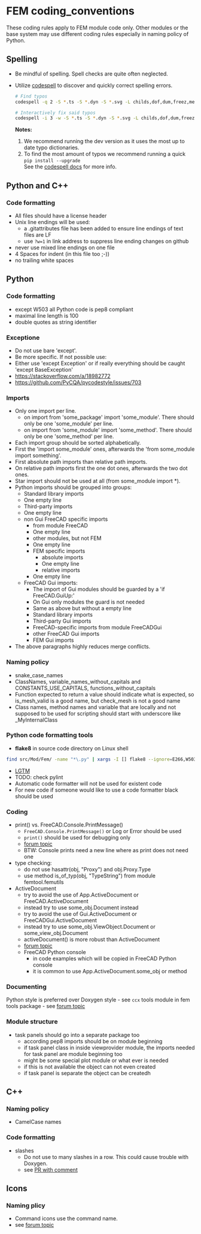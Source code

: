 # FEM coding_conventions
These coding rules apply to FEM module code only. Other modules or the base system may use different coding rules especially in naming policy of Python.


## Spelling
- Be mindful of spelling. Spell checks are quite often neglected.
- Utilize [codespell](https://github.com/codespell-project/codespell) to discover and quickly correct spelling errors.  

  ```bash
  # Find typos
  codespell -q 2 -S *.ts -S *.dyn -S *.svg -L childs,dof,dum,freez,methode,nd,normaly,programm,som,uint,vertexes,inout  src/Mod/Fem/

  # Interactively fix said typos
  codespell -i 3 -w -S *.ts -S *.dyn -S *.svg -L childs,dof,dum,freez,methode,nd,normaly,programm,som,uint,vertexes,inout  src/Mod/Fem/
  ```

  **Notes:**  
  1) We recommend running the dev version as it uses the most up to date typo dictionaries.  
  2) To find the most amount of typos we recommend running a quick `pip install --upgrade`  
  See the [codespell docs](https://github.com/codespell-project/codespell#updating) for more info.


## Python and C++
### Code formatting
- All files should have a license header
- Unix line endings will be used:
    - a .gitattributes file has been added to ensure line endings of text files are LF
    - use `?w=1` in link address to suppress line ending changes on github
- never use mixed line endings on one file
- 4 Spaces for indent (in this file too ;-))
- no trailing white spaces


## Python
### Code formatting
- except W503 all Python code is pep8 compliant
- maximal line length is 100
- double quotes as string identifier

### Exceptione
- Do not use bare 'except'.
- Be more specific. If not possible use:
- Either use 'except Exception' or if really everything should be caught 'except BaseException'
- https://stackoverflow.com/a/18982772
- https://github.com/PyCQA/pycodestyle/issues/703

### Imports
- Only one import per line.
    - on import from 'some_package' import 'some_module'. There should only be one 'some_module' per line.
    - on import from 'some_module' import 'some_method'. There should only be one 'some_method' per line.
- Each import group should be sorted alphabetically.
- First the 'import some_module' ones, afterwards the 'from some_module import something'.
- First absolute path imports than relative path imports.
- On relative path imports first the one dot ones, afterwards the two dot ones.
- Star import should not be used at all (from some_module import *).
- Python imports should be grouped into groups:
    - Standard library imports
    - One empty line
    - Third-party imports
    - One empty line
    - non Gui FreeCAD specific imports
        - from module FreeCAD
        - One empty line
        - other modules, but not FEM
        - One empty line
        - FEM specific imports
            - absolute imports
            - One empty line
            - relative imports
        - One empty line
    - FreeCAD Gui imports: 
        - The import of Gui modules should be guarded by a 'if FreeCAD.GuiUp:'
        - On Gui only modules the guard is not needed
        - Same as above but without a empty line
        - Standard library imports
        - Third-party Gui imports
        - FreeCAD-specific imports from module FreeCADGui
        - other FreeCAD Gui imports
        - FEM Gui imports
- The above paragraphs highly reduces merge conflicts.

### Naming policy
- snake_case_names
- ClassNames, variable_names_without_capitals and CONSTANTS_USE_CAPITALS, functions_without_capitals
- Function expected to return a value should indicate what is expected, so is_mesh_valid is a good name, but check_mesh is not a good name
- Class names, method names and variable that are locally and not supposed to be used for scripting should start with underscore like _MyInternalClass

### Python code formatting tools
- **flake8** in source code directory on Linux shell
```bash
find src/Mod/Fem/ -name "*\.py" | xargs -I [] flake8 --ignore=E266,W503 --max-line-length=100 []
```
- [LGTM](https://lgtm.com/projects/g/FreeCAD/FreeCAD/latest/files/src/Mod/Fem/)
- TODO: check pylint
- Automatic code formatter will not be used for existent code
- For new code if someone would like to use a code formatter black should be used

### Coding
- print() vs. FreeCAD.Console.PrintMessage()
    - `FreeCAD.Console.PrintMessage()` or Log or Error should be used
    - `print()` should be used for debugging only
    - [forum topic](https://forum.freecad.org/viewtopic.php?f=10&t=39110) 
    - BTW: Console prints need a new line where as print does not need one
- type checking:
    - do not use hasattr(obj, "Proxy") and obj.Proxy.Type
    - use method is_of_typ(obj, "TypeString") from module femtool.femutils
- ActiveDocument
    - try to avoid the use of App.ActiveDocument or FreeCAD.ActiveDocument
    - instead try to use some_obj.Document instead
    - try to avoid the use of Gui.ActiveDocument or FreeCADGui.ActiveDocument
    - instead try to use some_obj.ViewObject.Document or some_view_obj.Document
    - activeDocument() is more robust than ActiveDocument
    - [forum topic](https://forum.freecad.org/viewtopic.php?f=10&t=44133)
    - FreeCAD Python console
        - in code examples which will be copied in FreeCAD Python console
        - it is common to use App.ActiveDocument.some_obj or method
    
### Documenting
Python style is preferred over Doxygen style
    - see `ccx` tools module in fem tools package
    - see [forum topic](https://forum.freecad.org/viewtopic.php?f=10&t=37094)

### Module structure
- task panels should go into a separate package too
    - according pep8 imports should be on module beginning
    - if task panel class in inside viewprovider module, the imports needed for task panel are module beginning too
    - might be some special plot module or what ever is needed
    - if this is not available the object can not even created
    - if task panel is separate the object can be createdh


## C++
### Naming policy
- CamelCase names

### Code formatting
- slashes
    - Do not use to many slashes in a row. This could cause trouble with Doxygen.
    - see [PR with comment](https://github.com/FreeCAD/FreeCAD/pull/2757#discussion_r355218913)


## Icons
### Naming plicy
- Command icons use the command name.
- see [forum topic](https://forum.freecad.org/viewtopic.php?f=18&t=43379)
